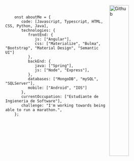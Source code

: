 




<img width="35%" align="right" alt="Github" src="https://user-images.githubusercontent.com/48678280/88862734-4903af80-d201-11ea-968b-9c939d88a37c.gif" />

<br>
    


        onst aboutMe = {
           code: [Javascript, Typescript, HTML, CSS, Python, Java],
           technologies: {
              frontEnd: {
                 js: ["Angular"],
                 css: ["Materialize", "Bulma", "Bootstrap", "Material Design", "Semantic UI"]
              },
              backEnd: {
                 java: ["Spring"],
                 js: ["Node", "Express"],
              },
              databases: ["MongoDB", "mySQL", "SQLServer"],
              mobile: ["Android", "IOS"]
           },
           currentOccupation: ["Estudiante de Ingieneria de Software"],
           challenge: "I'm working towards being able to run a marathon.",
        };







<!--
**yego0210/yego0210** is a ✨ _special_ ✨ repository because its `README.md` (this file) appears on your GitHub profile.

Here are some ideas to get you started:

- 🔭 I’m currently working on ...
- 🌱 I’m currently learning ...
- 👯 I’m looking to collaborate on ...
- 🤔 I’m looking for help with ...
- 💬 Ask me about ...
- 📫 How to reach me: ...
- 😄 Pronouns: ...
- ⚡ Fun fact: ...
-->
